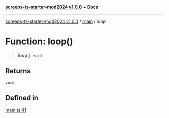 [**screeps-ts-starter-mod2024 v1.0.0**](../../README.md) • **Docs**

***

[screeps-ts-starter-mod2024 v1.0.0](../../modules.md) / [main](../README.md) / loop

# Function: loop()

> **loop**(): `void`

## Returns

`void`

## Defined in

[main.ts:41](https://github.com/Kaimodo/screeps-ts-starter-mod2024/blob/4b75b9d7b38a405f19ec366bf960a8f00c878cd1/src/main.ts#L41)
